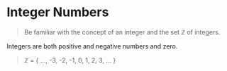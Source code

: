 # Integer Numbers

> Be familiar with the concept of an integer and the
> set ℤ of integers.

Integers are both positive and negative numbers and zero.

> ℤ = { ..., -3, -2, -1, 0, 1, 2, 3, ... }
